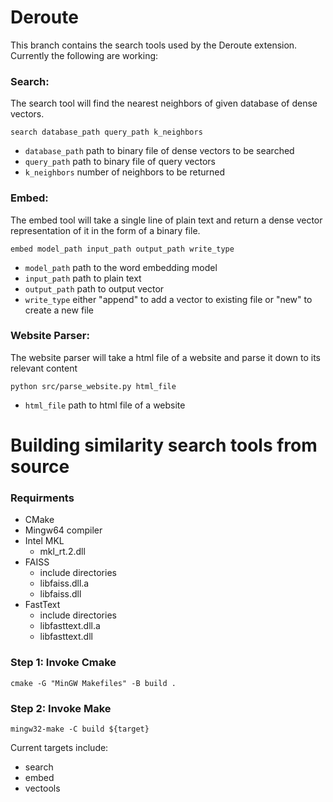 # Deroute
This branch contains the search tools used by the Deroute extension. Currently the following are working:
### Search:
The search tool will find the nearest neighbors of given database of dense vectors.
``` shell
search database_path query_path k_neighbors
```
- `database_path` path to binary file of dense vectors to be searched <br>
- `query_path` path to binary file of query vectors<br>
- `k_neighbors` number of neighbors to be returned<br>
### Embed:
The embed tool will take a single line of plain text and return a dense vector representation of it in the form of a binary file.
``` shell
embed model_path input_path output_path write_type
```
- `model_path` path to the word embedding model<br>
- `input_path` path to plain text<br>
- `output_path` path to output vector<br>
- `write_type` either "append" to add a vector to existing file or "new" to create a new file<br>

### Website Parser:
The website parser will take a html file of a website and parse it down to its relevant content
``` shell
python src/parse_website.py html_file
```
- `html_file` path to html file of a website<br>

# Building similarity search tools from source
### Requirments
* CMake
* Mingw64 compiler
* Intel MKL
  * mkl_rt.2.dll
* FAISS
  * include directories
  * libfaiss.dll.a
  * libfaiss.dll
* FastText
  * include directories
  * libfasttext.dll.a
  * libfasttext.dll
  
### Step 1: Invoke Cmake
``` shell
cmake -G "MinGW Makefiles" -B build .
```

### Step 2: Invoke Make
``` shell
mingw32-make -C build ${target}
```
Current targets include:
* search
* embed
* vectools
